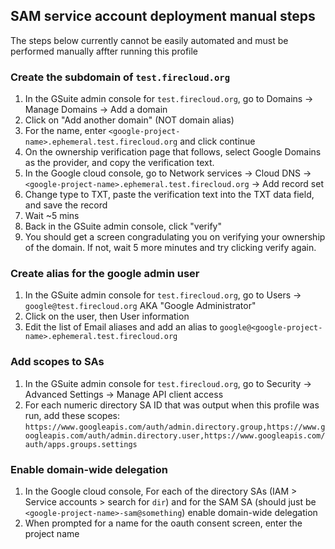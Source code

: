## SAM service account deployment manual steps
The steps below currently cannot be easily automated and must be performed manually affter running this profile

### Create the subdomain of `test.firecloud.org`
1. In the GSuite admin console for `test.firecloud.org`, go to Domains -> Manage Domains -> Add a domain
2. Click on "Add another domain" (NOT domain alias)
3. For the name, enter `<google-project-name>.ephemeral.test.firecloud.org` and click continue
4. On the ownership verification page that follows, select Google Domains as the provider, and copy the verification text.
5. In the Google cloud console, go to Network services -> Cloud DNS -> `<google-project-name>.ephemeral.test.firecloud.org` -> Add record set
6. Change type to TXT, paste the verification text into the TXT data field, and save the record
7. Wait ~5 mins
8. Back in the GSuite admin console, click "verify"
9. You should get a screen congradulating you on verifying your ownership of the domain. If not, wait 5 more minutes and try clicking verify again.

### Create alias for the google admin user
1. In the GSuite admin console for `test.firecloud.org`, go to Users -> `google@test.firecloud.org` AKA "Google Administrator"
2. Click on the user, then User information
3. Edit the list of Email aliases and add an alias to `google@<google-project-name>.ephemeral.test.firecloud.org`

### Add scopes to SAs
1. In the GSuite admin console for `test.firecloud.org`, go to Security -> Advanced Settings -> Manage API client access
2. For each numeric directory SA ID that was output when this profile was run, add these scopes:
`https://www.googleapis.com/auth/admin.directory.group,https://www.googleapis.com/auth/admin.directory.user,https://www.googleapis.com/auth/apps.groups.settings`

### Enable domain-wide delegation
1. In the Google cloud console, For each of the directory SAs (IAM > Service accounts > search for `dir`) and for the SAM SA (should just be `<google-project-name>-sam@something`) enable domain-wide delegation
2. When prompted for a name for the oauth consent screen, enter the project name
